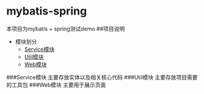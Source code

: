 # mybatis-spring
本项目为mybatis + spring测试demo
##<a name="index"/>项目说明
* 模块划分
  * [Service模块](#service)
  * [Util模块](#util)
  * [Web模块](#web)

<a name="service">
###Service模块
主要存放实体以及相关核心代码

<a name="util">
###Util模块
主要存放项目需要的工具包

<a name="web">
###Web模块
主要用于展示页面
